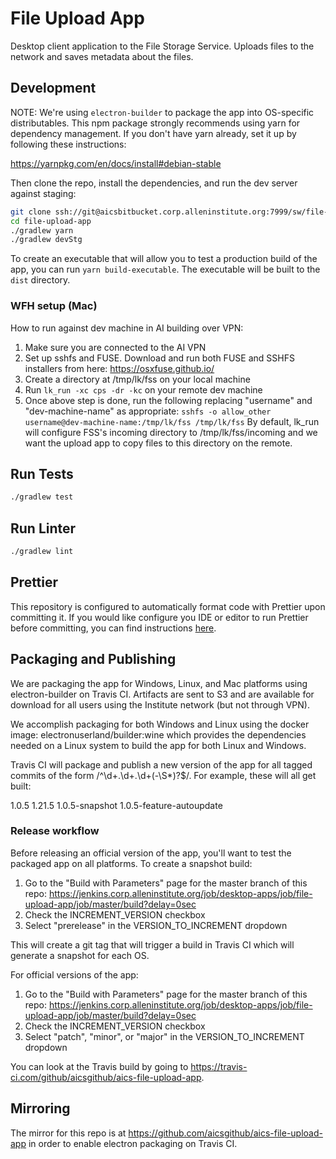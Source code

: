 # File Upload App

Desktop client application to the File Storage Service. Uploads files to the network
and saves metadata about the files. 

## Development

NOTE:
We're using `electron-builder` to package the app into OS-specific distributables.
This npm package strongly recommends using yarn for dependency management. If you don't have
yarn already, set it up by following these instructions:

https://yarnpkg.com/en/docs/install#debian-stable

Then clone the repo, install the dependencies, and run the dev server against staging:

```bash
git clone ssh://git@aicsbitbucket.corp.alleninstitute.org:7999/sw/file-upload-app.git
cd file-upload-app
./gradlew yarn
./gradlew devStg
```

To create an executable that will allow you to test a production build of the
app, you can run `yarn build-executable`. The executable will be built to the
`dist` directory.

### WFH setup (Mac)
How to run against dev machine in AI building over VPN:
1. Make sure you are connected to the AI VPN
2. Set up sshfs and FUSE. Download and run both FUSE and SSHFS installers from here: https://osxfuse.github.io/
3. Create a directory at /tmp/lk/fss on your local machine
4. Run `lk_run -xc cps -dr -kc` on your remote dev machine
5. Once above step is done, run the following replacing "username" and "dev-machine-name" as appropriate:
`sshfs -o allow_other username@dev-machine-name:/tmp/lk/fss /tmp/lk/fss`
By default, lk_run will configure FSS's incoming directory to /tmp/lk/fss/incoming and we want
the upload app to copy files to this directory on the remote.

## Run Tests

```bash
./gradlew test
```

## Run Linter

```bash
./gradlew lint
```

## Prettier
This repository is configured to automatically format code with Prettier upon
committing it. If you would like configure you IDE or editor to run Prettier
before committing, you can find instructions
[here](https://prettier.io/docs/en/editors.html).

## Packaging and Publishing

We are packaging the app for Windows, Linux, and Mac platforms using electron-builder on Travis CI.
Artifacts are sent to S3 and are available for download for all users using the Institute network (but not through VPN).

We accomplish packaging for both Windows and Linux using the docker image: electronuserland/builder:wine
which provides the dependencies needed on a Linux system to build the app for both Linux and Windows.

Travis CI will package and publish a new version of the app for all tagged commits of the form /^\d+\.\d+\.\d+(-\S*)?$/.
For example, these will all get built:

1.0.5
1.21.5
1.0.5-snapshot
1.0.5-feature-autoupdate


### Release workflow

Before releasing an official version of the app, you'll want to test the packaged app on all platforms. To create a
snapshot build:

1. Go to the "Build with Parameters" page for the master branch of this repo: https://jenkins.corp.alleninstitute.org/job/desktop-apps/job/file-upload-app/job/master/build?delay=0sec
2. Check the INCREMENT_VERSION checkbox
3. Select "prerelease" in the VERSION_TO_INCREMENT dropdown

This will create a git tag that will trigger a build in Travis CI which will generate a snapshot for each OS.
 
For official versions of the app:

1. Go to the "Build with Parameters" page for the master branch of this repo: https://jenkins.corp.alleninstitute.org/job/desktop-apps/job/file-upload-app/job/master/build?delay=0sec
2. Check the INCREMENT_VERSION checkbox
3. Select "patch", "minor", or "major" in the VERSION_TO_INCREMENT dropdown

You can look at the Travis build by going to https://travis-ci.com/github/aicsgithub/aics-file-upload-app.

## Mirroring

The mirror for this repo is at https://github.com/aicsgithub/aics-file-upload-app in order to
enable electron packaging on Travis CI.
